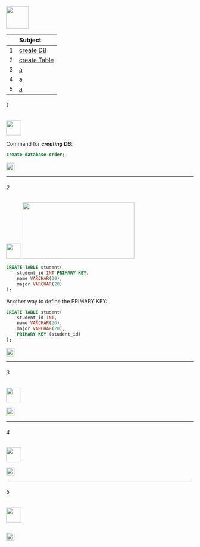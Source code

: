 <img src="https://img.shields.io/badge/-2_DataBase_and_TABLE %20-blue" height=60px>

|     |  Subject           |
|:---:|:------------------------------| 
|  1  |[create DB](#1)   | 
|  2  |[create Table](#2)   | 
|  3  |[a](#-)   | 
|  4  |[a](#-)   | 
|  5  |[a](#-)   | 


###### 1

<img src="https://img.shields.io/badge/-1. create DB %20-blue" height=40px>

Command for **_creating DB_**:

```sql
create database order;
```


[<img src="https://img.shields.io/badge/-Back to top%20-brown" height=22px>](#_)

--------------------------------------------------------------------------------------------------

###### 2

<img src="https://img.shields.io/badge/-2. create Table %20-blue" height=40px>

<img src="https://user-images.githubusercontent.com/36256986/158580714-9527a8a7-efd6-4cb7-9f9a-d0ac62c6203f.png" width=300px height=150px>

```sql
CREATE TABLE student(
    student_id INT PRIMARY KEY,
    name VARCHAR(20),
    major VARCHAR(20)    
);
```

Another way to define the PRIMARY KEY:

```sql
CREATE TABLE student(
    student_id INT,
    name VARCHAR(20),
    major VARCHAR(20),
    PRIMARY KEY (student_id)
);
```


[<img src="https://img.shields.io/badge/-Back to top%20-brown" height=22px>](#_)

--------------------------------------------------------------------------------------------------

###### 3

<img src="https://img.shields.io/badge/-3. Composite Key [CK] %20-blue" height=40px>


[<img src="https://img.shields.io/badge/-Back to top%20-brown" height=22px>](#_)

--------------------------------------------------------------------------------------------------

###### 4

<img src="https://img.shields.io/badge/-4. Foreign key [FK] %20-blue" height=40px>


[<img src="https://img.shields.io/badge/-Back to top%20-brown" height=22px>](#_)

--------------------------------------------------------------------------------------------------

###### 5

<img src="https://img.shields.io/badge/-5. %20-blue" height=40px>

```java
```

[<img src="https://img.shields.io/badge/-Back to top%20-brown" height=22px>](#_)
